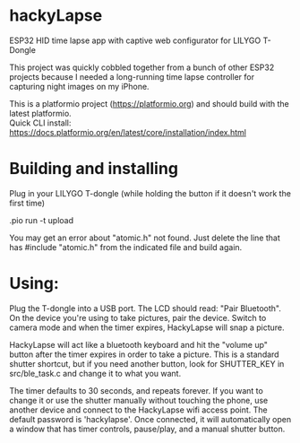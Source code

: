 # hackyLapse

ESP32 HID time lapse app with captive web configurator for LILYGO T-Dongle


This project was quickly cobbled together from a bunch of other ESP32 
projects because I needed a long-running time lapse controller for 
capturing night images on my iPhone. 

This is a platformio project (https://platformio.org) and should build with the latest platformio.  
Quick CLI install: https://docs.platformio.org/en/latest/core/installation/index.html


# Building and installing
Plug in your LILYGO T-dongle (while holding the button if it doesn't work the first time)

.pio run -t upload

You may get an error about "atomic.h" not found.  Just delete the line that has #include "atomic.h" from the indicated file and build again.


# Using:
Plug the T-dongle into a USB port.  The LCD should read: "Pair Bluetooth".  On the device you're using to take pictures, pair the device.  Switch to camera mode and when the timer expires, HackyLapse will snap a picture.

HackyLapse will act like a bluetooth keyboard and hit the "volume up" button after the timer expires in order to take a picture.  This is a standard shutter shortcut, but if you need another button, look for SHUTTER_KEY in src/ble_task.c and change it to what you want.

The timer defaults to 30 seconds, and repeats forever.  If you want to change it or use the shutter manually without touching the phone, use another device and connect to the HackyLapse wifi access point.  The default password is 'hackylapse'.  Once connected, it will automatically open a window that has timer controls, pause/play, and a manual shutter button.
